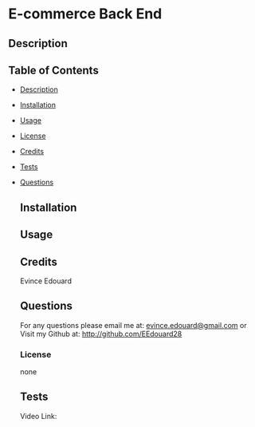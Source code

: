 # E-commerce Back End
  
  ## Description
  

## Table of Contents
- [Description](#description)
- [Installation](#installation)
- [Usage](#usage)
- [License](#license)
- [Credits](#credits)
- [Tests](#tests)
- [Questions](#questions)

  ## Installation
  

  ## Usage
  

  ## Credits
  Evince Edouard

  ## Questions
  For any questions please email me at: evince.edouard@gmail.com
  or Visit my Github at: http://github.com/EEdouard28

  ### License
  none

  ## Tests
  Video Link:

